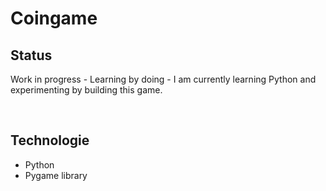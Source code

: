 # Coingame

## Status

Work in progress - Learning by doing - I am currently learning Python and experimenting by building this game.

<br>

## Technologie

- Python
- Pygame library

  
